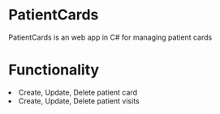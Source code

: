 # PatientCards

PatientCards is an web app in C# for managing patient cards

# Functionality

<li>Create, Update, Delete patient card</li>
<li>Create, Update, Delete patient visits</li>
